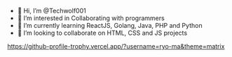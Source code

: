 - 👋 Hi, I’m @Techwolf001
- 👀 I’m interested in Collaborating with programmers
- 🌱 I’m currently learning ReactJS, Golang, Java, PHP and Python
- 💞️ I’m looking to collaborate on HTML, CSS and JS projects

https://github-profile-trophy.vercel.app/?username=ryo-ma&theme=matrix
<!---
Techwolf001/Techwolf001 is a ✨ special ✨ repository because its `README.md` (this file) appears on your GitHub profile.
You can click the Preview link to take a look at your changes.
--->
